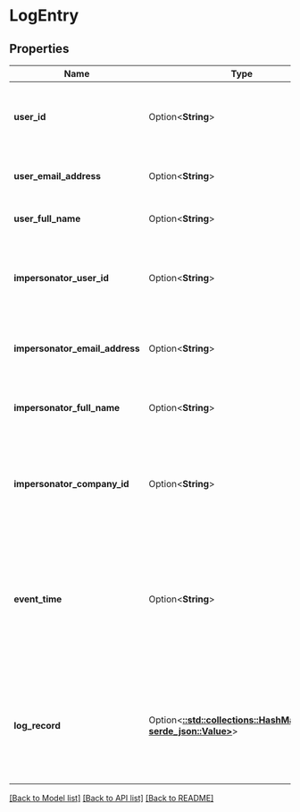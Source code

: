 # LogEntry

## Properties

Name | Type | Description | Notes
------------ | ------------- | ------------- | -------------
**user_id** | Option<**String**> | Gong's unique numeric identifier for the user (up to 20 digits), if available. | [optional]
**user_email_address** | Option<**String**> | The email address of the user, if available. | [optional]
**user_full_name** | Option<**String**> | The full name of the user, if available. | [optional]
**impersonator_user_id** | Option<**String**> | Gong's unique numeric identifier for the impersonating user (up to 20 digits), if available. | [optional]
**impersonator_email_address** | Option<**String**> | The email address of the impersonating user, if available. | [optional]
**impersonator_full_name** | Option<**String**> | The full name of the impersonating user, if available. | [optional]
**impersonator_company_id** | Option<**String**> | Gong's unique numeric identifier for the impersonating user's company id (up to 20 digits), if available. | [optional]
**event_time** | Option<**String**> | The time in the ISO-8601 format (e.g., '2018-02-18T02:30:00-07:00' or '2018-02-18T08:00:00Z', where Z stands for UTC); when log was created. | [optional]
**log_record** | Option<[**::std::collections::HashMap<String, serde_json::Value>**](serde_json::Value.md)> | The list of log fields and associated values. This element will be populated dynamically by the log record, depending on the type of log. | [optional]

[[Back to Model list]](../README.md#documentation-for-models) [[Back to API list]](../README.md#documentation-for-api-endpoints) [[Back to README]](../README.md)


